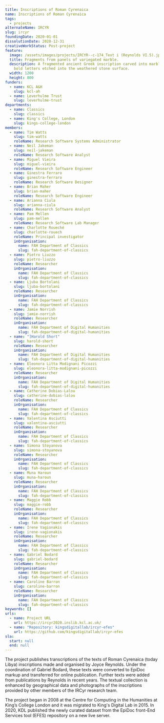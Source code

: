 ```yaml
---
title: Inscriptions of Roman Cyrenaica
name: Inscriptions of Roman Cyrenaica
tags:
  - projects
alternateName: IRCYR
slug: ircyr
foundingDate: 2020-01-01
dissolutionDate: 2020-12-31
creativeWorkStatus: Post-project
feature:
  image: /assets/images/projects/IRCYR--c-174_Text i (Reynolds VI.5).jpg
  title: Fragments from panels of variegated marble.
  description: A fragmented ancient Greek inscription carved into marble, with
    bold letters etched into the weathered stone surface.
  width: 1200
  height: 800
funders:
  - name: KCL A&H
    slug: kcl-ah
  - name: Leverhulme Trust
    slug: leverhulme-trust
departments:
  - name: Classics
    slug: classics
  - name: King's College, London
    slug: kings-college-london
members:
  - name: Tim Watts
    slug: tim-watts
    roleName: Research Software Systems Administrator
  - name: Neil Jakeman
    slug: neil-jakeman
    roleName: Research Software Analyst
  - name: Miguel Vieira
    slug: miguel-vieira
    roleName: Research Software Engineer
  - name: Ginestra Ferraro
    slug: ginestra-ferraro
    roleName: Research Software Designer
  - name: Brian Maher
    slug: brian-maher
    roleName: Research Software Engineer
  - name: Arianna Ciula
    slug: arianna-ciula
    roleName: Research Software Analyst
  - name: Pam Mellen
    slug: pam-mellen
    roleName: Research Software Lab Manager
  - name: Charlotte Roueché
    slug: charlotte-rouech
    roleName: Principal investigator
    inOrganisation:
      name: FAH Department of Classics
      slug: fah-department-of-classics
  - name: Pietro Liuzzo
    slug: pietro-liuzzo
    roleName: Researcher
    inOrganisation:
      name: FAH Department of Classics
      slug: fah-department-of-classics
  - name: Ljuba Bortolani
    slug: ljuba-bortolani
    roleName: Researcher
    inOrganisation:
      name: FAH Department of Classics
      slug: fah-department-of-classics
  - name: Jamie Norrish
    slug: jamie-norrish
    roleName: Researcher
    inOrganisation:
      name: FAH Department of Digital Humanities
      slug: fah-department-of-digital-humanities
  - name: "]Harold Short"
    slug: harold-short
    roleName: Researcher
    inOrganisation:
      name: FAH Department of Digital Humanities
      slug: fah-department-of-digital-humanities
  - name: Eleonora Litta Modignani Picozzi
    slug: eleonora-litta-modignani-picozzi
    roleName: Researcher
    inOrganisation:
      name: FAH Department of Digital Humanities
      slug: fah-department-of-digital-humanities
  - name: Catherine Dobias-Lalou
    slug: catherine-dobias-lalou
    roleName: Researcher
    inOrganisation:
      name: FAH Department of Classics
      slug: fah-department-of-classics
  - name: Valentina Asciutti
    slug: valentina-asciutti
    roleName: Researcher
    inOrganisation:
      name: FAH Department of Classics
      slug: fah-department-of-classics
  - name: Simona Stoyanova
    slug: simona-stoyanova
    roleName: Researcher
    inOrganisation:
      name: FAH Department of Classics
      slug: fah-department-of-classics
  - name: Muna Haroun
    slug: muna-haroun
    roleName: Researcher
    inOrganisation:
      name: FAH Department of Classics
      slug: fah-department-of-classics
  - name: Maggie Robb
    slug: maggie-robb
    roleName: Researcher
    inOrganisation:
      name: FAH Department of Classics
      slug: fah-department-of-classics
  - name: Irene Vagionakis
    slug: irene-vagionakis
    roleName: Researcher
    inOrganisation:
      name: FAH Department of Classics
      slug: fah-department-of-classics
  - name: Gabriel Bodard
    slug: gabriel-bodard
    roleName: Researcher
    inOrganisation:
      name: FAH Department of Classics
      slug: fah-department-of-classics
  - name: Caroline Barron
    slug: caroline-barron
    roleName: Researcher
    inOrganisation:
      name: FAH Department of Classics
      slug: fah-department-of-classics
keywords: []
urls:
  - name: Project URL
    url: https://ircyr2020.inslib.kcl.ac.uk/
  - name: "Repository: kingsdigitallab/ircyr-efes"
    url: https://github.com/kingsdigitallab/ircyr-efes
sla:
  start: null
  end: null
---
```


The project publishes transcriptions of the texts of Roman Cyrenaica (today Libya) inscriptions made and organised by Joyce Reynolds. Under the coordination of Gabriel Bodard, these texts were converted to EpiDoc markup and transferred for online publication. Further texts were added from publications by Reynolds in recent years. The textual collection is enhanced by geographical data and photographs of the inscriptions provided by other members of the IRCyr research team.

The project began in 2008 at the Centre for Computing in the Humanities at King’s College London and it was migrated to King's Digital Lab in 2015. In 2020, KDL published the newly curated dataset from the EpiDoc front-End Services tool (EFES) repository on a new live server.
